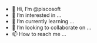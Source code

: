 - 👋 Hi, I’m @piscosoft
- 👀 I’m interested in ...
- 🌱 I’m currently learning ...
- 💞️ I’m looking to collaborate on ...
- 📫 How to reach me ...

<!---
piscosoft/piscosoft is a ✨ special ✨ repository because its `README.md` (this file) appears on your GitHub profile.
You can click the Preview link to take a look at your changes.
--->

